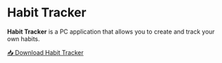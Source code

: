 # Habit Tracker

**Habit Tracker** is a PC application that allows you to create and track your own habits.

[📥 Download Habit Tracker](https://github.com/Sa9ne/Habit-tracker/raw/main/cmd/Habit%20tracker.exe)
